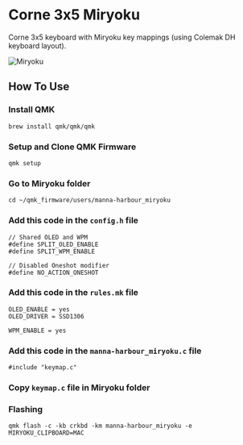 # Corne 3x5 Miryoku
Corne 3x5 keyboard with Miryoku key mappings (using Colemak DH keyboard layout).

![Miryoku](https://raw.githubusercontent.com/manna-harbour/miryoku/master/data/cover/miryoku-kle-cover.png)


## How To Use

### Install QMK
```
brew install qmk/qmk/qmk
```

### Setup and Clone QMK Firmware
```
qmk setup
```

### Go to Miryoku folder
```
cd ~/qmk_firmware/users/manna-harbour_miryoku
```

### Add this code in the `config.h` file
```
// Shared OLED and WPM
#define SPLIT_OLED_ENABLE
#define SPLIT_WPM_ENABLE

// Disabled Oneshot modifier
#define NO_ACTION_ONESHOT
```

### Add this code in the `rules.mk` file
```
OLED_ENABLE = yes
OLED_DRIVER = SSD1306

WPM_ENABLE = yes
```

### Add this code in the `manna-harbour_miryoku.c` file
```
#include "keymap.c"
```

### Copy `keymap.c` file in Miryoku folder

### Flashing
```
qmk flash -c -kb crkbd -km manna-harbour_miryoku -e MIRYOKU_CLIPBOARD=MAC
```
